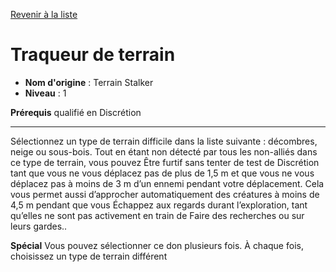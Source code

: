 [Revenir à la liste](list.md)

# Traqueur de terrain

 * **Nom d'origine** : Terrain Stalker
 * **Niveau** : 1


<p><strong>Prérequis</strong> qualifié en Discrétion</p>
<hr>
<p>Sélectionnez un type de terrain difficile dans la liste suivante : décombres, neige ou sous-bois. Tout en étant non détecté par tous les non-alliés dans ce type de terrain, vous pouvez Être furtif sans tenter de test de Discrétion tant que vous ne vous déplacez pas de plus de 1,5 m et que vous ne vous déplacez pas à moins de 3 m d’un ennemi pendant votre déplacement. Cela vous permet aussi d’approcher automatiquement des créatures à moins de 4,5 m pendant que vous Échappez aux regards durant l’exploration, tant qu’elles ne sont pas activement en train de Faire des recherches ou sur leurs gardes..</p>
<p><strong>Spécial</strong> Vous pouvez sélectionner ce don plusieurs fois. À chaque fois, choisissez un type de terrain différent</p>
